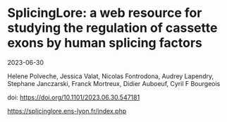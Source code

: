 # SplicingLore: a web resource for studying the regulation of cassette exons by human splicing factors

2023-06-30

Helene Polveche, Jessica Valat, Nicolas Fontrodona, Audrey Lapendry, Stephane Janczarski, Franck Mortreux, Didier Auboeuf, Cyril F Bourgeois

doi: https://doi.org/10.1101/2023.06.30.547181

https://splicinglore.ens-lyon.fr/index.php
